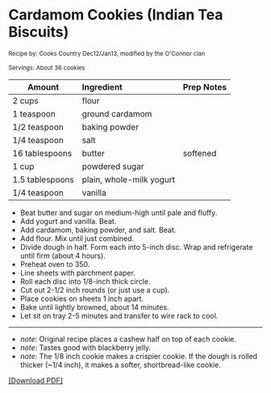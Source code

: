 # Cardamom Cookies (Indian Tea Biscuits)

<small>Recipe by: Cooks Country Dec12/Jan13, modified by the O'Connor clan</small>

<small>Servings: About 36 cookies</small>

| Amount          | Ingredient               | Prep Notes    |
| --------------- | :----------------------- | :------------ |
| 2 cups          | flour                    |               |
| 1 teaspoon      | ground cardamom          |               |
| 1/2 teaspoon    | baking powder            |               |
| 1/4 teaspoon    | salt                     |               |
| 16 tablespoons  | butter                   | softened      |
| 1 cup           | powdered sugar           |               |
| 1.5 tablespoons | plain, whole-milk yogurt |               |
| 1/4 teaspoon    | vanilla                  |               |


- Beat butter and sugar on medium-high until pale and fluffy.
- Add yogurt and vanilla. Beat. 
- Add cardamom, baking powder, and salt. Beat.
- Add flour. Mix until just combined.
- Divide dough in half. Form each into 5-inch disc. Wrap and refrigerate until firm (about 4 hours).
- Preheat oven to 350.
- Line sheets with parchment paper.
- Roll each disc into 1/8-inch thick circle.
- Cut out 2-1/2 inch rounds (or just use a cup).
- Place cookies on sheets 1 inch apart.
- Bake until lightly browned, about 14 minutes.
- Let sit on tray 2-5 minutes and transfer to wire rack to cool.

---

- _note_: Original recipe places a cashew half on top of each cookie.
- _note_: Tastes good with blackberry jelly.
- _note_: The 1/8 inch cookie makes a crispier cookie. If the dough is rolled thicker (~1/4 inch), it makes a softer, shortbread-like cookie. 

<!-- Tags:
- cookie
- biscuit
- vegetarian
- oven
-->

[\[Download PDF\]](/pdf/desserts/cardamomCookies.pdf)
